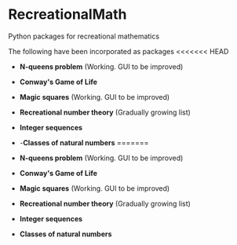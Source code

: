 # RecreationalMath
Python packages for recreational mathematics

The following have been incorporated as packages
<<<<<<< HEAD

- <b>N-queens problem</b>              (Working. GUI to be improved)

- <b>Conway's Game of Life</b>

- <b>Magic squares</b>                 (Working. GUI to be improved)

- <b>Recreational number theory</b>    (Gradually growing list)

- <b>Integer sequences</b>            

- -<b>Classes of natural numbers</b> 
=======
- <b>N-queens problem</b>              (Working. GUI to be improved)
- <b>Conway's Game of Life</b>
- <b>Magic squares</b>                 (Working. GUI to be improved)
- <b>Recreational number theory</b>    (Gradually growing list)
 - <b>Integer sequences</b>            
 - <b>Classes of natural numbers</b> 
